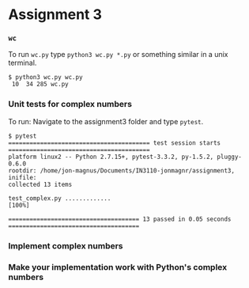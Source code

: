 # Assignment 3

### `wc`
To run `wc.py` type `python3 wc.py *.py` or something similar in a unix terminal.
```
$ python3 wc.py wc.py
 10  34 285 wc.py
```

### Unit tests for complex numbers
To run:
Navigate to the assignment3 folder and type `pytest`.

```
$ pytest
======================================== test session starts ========================================
platform linux2 -- Python 2.7.15+, pytest-3.3.2, py-1.5.2, pluggy-0.6.0
rootdir: /home/jon-magnus/Documents/IN3110-jonmagnr/assignment3, inifile:
collected 13 items                                                                                  

test_complex.py .............                                                                 [100%]

===================================== 13 passed in 0.05 seconds =====================================
```

### Implement complex numbers

### Make your implementation work with Python's complex numbers
